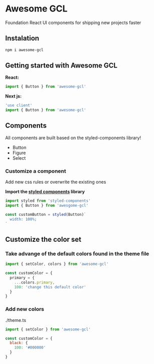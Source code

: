 # Awesome GCL

Foundation React UI components for shipping new projects faster

## Instalation

```bash
npm i awesome-gcl
```

## Getting started with Awesome GCL

**React:**
```jsx
import { Button } from 'awesome-gcl'
```

**Next js:**
```jsx
'use client'
import { Button } from 'awesome-gcl'
```

## Components
All components are built based on the styled-components library!
- Button
- Figure
- Select

### Customize a component
Add new css rules or overwrite the existing ones

**Import the [styled components](https://styled-components.com/docs/basics#installation) library**

```jsx
import styled from 'styled-components'
import { Button } from 'awesgome-gcl'

const customButton = styled(Button)`
  width: 100%;
`
```

## Customize the color set
### Take advange of the default colors found in the theme file
```jsx
import { setColor, colors } from 'awesome-gcl'

const customColor = {
  primary = {
    ...colors.primary,
    100: 'change this default color'
  }
}
```

### Add new colors
./theme.ts
```jsx
import { setColor } from 'awesome-gcl'

const customColor = {
  black: {
    100: '#000000'
  }
}
```